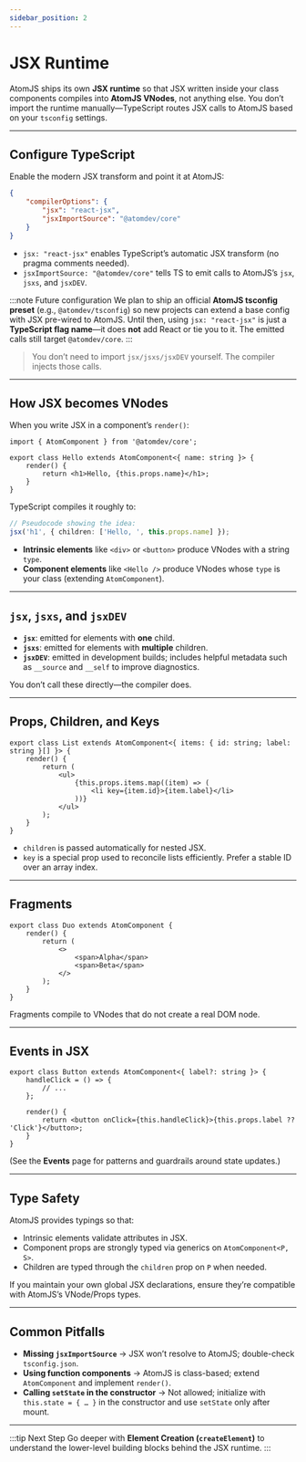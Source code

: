 ```yaml
---
sidebar_position: 2
---
```


# JSX Runtime

AtomJS ships its own **JSX runtime** so that JSX written inside your class components compiles into **AtomJS VNodes**, not anything else. You don’t import the runtime manually—TypeScript routes JSX calls to AtomJS based on your `tsconfig` settings.

---

## Configure TypeScript

Enable the modern JSX transform and point it at AtomJS:

```json
{
    "compilerOptions": {
        "jsx": "react-jsx",
        "jsxImportSource": "@atomdev/core"
    }
}
```

-   `jsx: "react-jsx"` enables TypeScript’s automatic JSX transform (no pragma comments needed).
-   `jsxImportSource: "@atomdev/core"` tells TS to emit calls to AtomJS’s `jsx`, `jsxs`, and `jsxDEV`.

:::note Future configuration
We plan to ship an official **AtomJS tsconfig preset** (e.g., `@atomdev/tsconfig`) so new projects can extend a base config with JSX pre-wired to AtomJS.
Until then, using `jsx: "react-jsx"` is just a **TypeScript flag name**—it does **not** add React or tie you to it. The emitted calls still target `@atomdev/core`.
:::

> You don’t need to import `jsx/jsxs/jsxDEV` yourself. The compiler injects those calls.

---

## How JSX becomes VNodes

When you write JSX in a component’s `render()`:

```tsx
import { AtomComponent } from '@atomdev/core';

export class Hello extends AtomComponent<{ name: string }> {
    render() {
        return <h1>Hello, {this.props.name}</h1>;
    }
}
```

TypeScript compiles it roughly to:

```ts
// Pseudocode showing the idea:
jsx('h1', { children: ['Hello, ', this.props.name] });
```

-   **Intrinsic elements** like `<div>` or `<button>` produce VNodes with a string `type`.
-   **Component elements** like `<Hello />` produce VNodes whose `type` is your class (extending `AtomComponent`).

---

## `jsx`, `jsxs`, and `jsxDEV`

-   **`jsx`**: emitted for elements with **one** child.
-   **`jsxs`**: emitted for elements with **multiple** children.
-   **`jsxDEV`**: emitted in development builds; includes helpful metadata such as `__source` and `__self` to improve diagnostics.

You don’t call these directly—the compiler does.

---

## Props, Children, and Keys

```tsx
export class List extends AtomComponent<{ items: { id: string; label: string }[] }> {
    render() {
        return (
            <ul>
                {this.props.items.map((item) => (
                    <li key={item.id}>{item.label}</li>
                ))}
            </ul>
        );
    }
}
```

-   `children` is passed automatically for nested JSX.
-   `key` is a special prop used to reconcile lists efficiently. Prefer a stable ID over an array index.

---

## Fragments

```tsx
export class Duo extends AtomComponent {
    render() {
        return (
            <>
                <span>Alpha</span>
                <span>Beta</span>
            </>
        );
    }
}
```

Fragments compile to VNodes that do not create a real DOM node.

---

## Events in JSX

```tsx
export class Button extends AtomComponent<{ label?: string }> {
    handleClick = () => {
        // ...
    };

    render() {
        return <button onClick={this.handleClick}>{this.props.label ?? 'Click'}</button>;
    }
}
```

(See the **Events** page for patterns and guardrails around state updates.)

---

## Type Safety

AtomJS provides typings so that:

-   Intrinsic elements validate attributes in JSX.
-   Component props are strongly typed via generics on `AtomComponent<P, S>`.
-   Children are typed through the `children` prop on `P` when needed.

If you maintain your own global JSX declarations, ensure they’re compatible with AtomJS’s VNode/Props types.

---

## Common Pitfalls

-   **Missing `jsxImportSource`** → JSX won’t resolve to AtomJS; double-check `tsconfig.json`.
-   **Using function components** → AtomJS is class-based; extend `AtomComponent` and implement `render()`.
-   **Calling `setState` in the constructor** → Not allowed; initialize with `this.state = { … }` in the constructor and use `setState` only after mount.

---

:::tip Next Step
Go deeper with **Element Creation (`createElement`)** to understand the lower-level building blocks behind the JSX runtime.
:::
